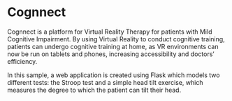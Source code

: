 # Cognnect

Cognnect is a platform for Virtual Reality Therapy for patients with Mild Cognitive Impairment. By using Virtual Reality to conduct cognitive training, patients can undergo cognitive training at home, as VR environments can now be run on tablets and phones, increasing accessibility and doctors’ efficiency.

In this sample, a web application is created using Flask which models two different tests: the Stroop test and a simple head tilt exercise, which measures the degree to which the patient can tilt their head.
